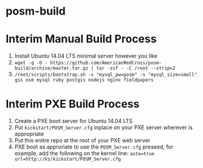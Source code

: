 # posm-build

Interim Manual Build Process
============================

 1. Install Ubuntu 14.04 LTS minimal server however you like
 2.  `wget -q -O - https://github.com/AmericanRedCross/posm-build/archive/master.tar.gz | tar -zxf - -C /root --strip=2`
 3. `/root/scripts/bootstrap.sh -s "mysql_pw=posm" -s "mysql_size=small" gis osm mysql ruby postgis nodejs nginx fieldpapers`

Interim PXE Build Process
=========================

 1. Create a PXE boot server for Ubuntu 14.04 LTS
 2. Put `kickstart/POSM_Server.cfg` inplace on your PXE server wherever is appropriate
 3. Put this enitre repo at the root of your PXE web server
 4. PXE boot as approriate to use the `POSM_Server.cfg` preseed, for example, add the following on the kernel line: `auto=true url=http://ks/kickstart/POSM_Server.cfg`
